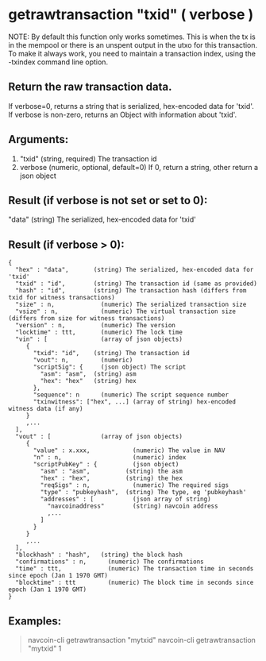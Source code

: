 # getrawtransaction "txid" ( verbose )

NOTE: By default this function only works sometimes. This is when the tx is in the mempool
or there is an unspent output in the utxo for this transaction. To make it always work,
you need to maintain a transaction index, using the -txindex command line option.

## Return the raw transaction data.

If verbose=0, returns a string that is serialized, hex-encoded data for 'txid'.
If verbose is non-zero, returns an Object with information about 'txid'.

## Arguments:
1. "txid"      (string, required) The transaction id
2. verbose       (numeric, optional, default=0) If 0, return a string, other return a json object

## Result (if verbose is not set or set to 0):
"data"      (string) The serialized, hex-encoded data for 'txid'

## Result (if verbose > 0):
    {
      "hex" : "data",       (string) The serialized, hex-encoded data for 'txid'
      "txid" : "id",        (string) The transaction id (same as provided)
      "hash" : "id",        (string) The transaction hash (differs from txid for witness transactions)
      "size" : n,             (numeric) The serialized transaction size
      "vsize" : n,            (numeric) The virtual transaction size (differs from size for witness transactions)
      "version" : n,          (numeric) The version
      "locktime" : ttt,       (numeric) The lock time
      "vin" : [               (array of json objects)
         {
           "txid": "id",    (string) The transaction id
           "vout": n,         (numeric)
           "scriptSig": {     (json object) The script
             "asm": "asm",  (string) asm
             "hex": "hex"   (string) hex
           },
           "sequence": n      (numeric) The script sequence number
           "txinwitness": ["hex", ...] (array of string) hex-encoded witness data (if any)
         }
         ,...
      ],
      "vout" : [              (array of json objects)
         {
           "value" : x.xxx,            (numeric) The value in NAV
           "n" : n,                    (numeric) index
           "scriptPubKey" : {          (json object)
             "asm" : "asm",          (string) the asm
             "hex" : "hex",          (string) the hex
             "reqSigs" : n,            (numeric) The required sigs
             "type" : "pubkeyhash",  (string) The type, eg 'pubkeyhash'
             "addresses" : [           (json array of string)
               "navcoinaddress"        (string) navcoin address
               ,...
             ]
           }
         }
         ,...
      ],
      "blockhash" : "hash",   (string) the block hash
      "confirmations" : n,      (numeric) The confirmations
      "time" : ttt,             (numeric) The transaction time in seconds since epoch (Jan 1 1970 GMT)
      "blocktime" : ttt         (numeric) The block time in seconds since epoch (Jan 1 1970 GMT)
    }

## Examples:
> navcoin-cli getrawtransaction "mytxid"
> navcoin-cli getrawtransaction "mytxid" 1
